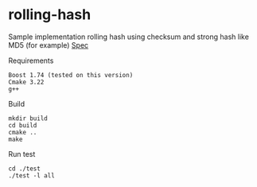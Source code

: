 # rolling-hash

Sample implementation rolling hash using checksum and strong hash like MD5 (for example) [Spec](https://github.com/eqlabs/recruitment-exercises/blob/8e49a7b8cf9c415466876e852fbd862f74105ec6/rolling-hash.md)

Requirements
```
Boost 1.74 (tested on this version)
Cmake 3.22
g++
```

Build 
```
mkdir build
cd build
cmake ..
make
```
Run test

```
cd ./test
./test -l all
```
